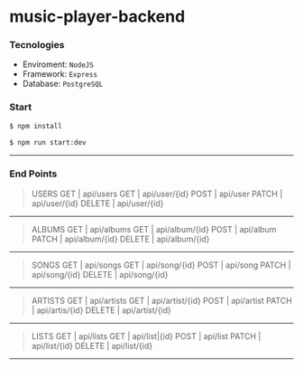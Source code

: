 # music-player-backend

<!-- TODO: Adding description -->

### Tecnologies

- Enviroment: `NodeJS`
- Framework: `Express`
- Database: `PostgreSQL`

### Start

```sh
$ npm install

$ npm run start:dev
```

---
### End Points
> USERS
    GET | api/users
    GET | api/user/{id}
    POST | api/user
    PATCH | api/user/{id}
    DELETE | api/user/{id}
---

> ALBUMS
    GET | api/albums
    GET | api/album/{id}
    POST | api/album
    PATCH | api/album/{id}
    DELETE | api/album/{id}
---

> SONGS
    GET | api/songs
    GET | api/song/{id}
    POST | api/song
    PATCH | api/song/{id}
    DELETE | api/song/{id}
---

> ARTISTS
    GET | api/artists
    GET | api/artist/{id}
    POST | api/artist
    PATCH | api/artis/{id}
    DELETE | api/artist/{id}
---

> LISTS
    GET | api/lists
    GET | api/list|{id}
    POST | api/list
    PATCH | api/list/{id}
    DELETE | api/list/{id}
---